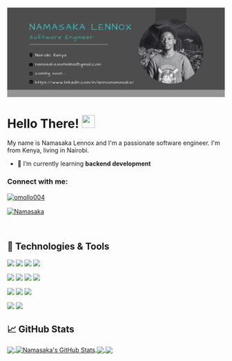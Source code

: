 [![Header](https://raw.githubusercontent.com/NamasakaLennox/NamasakaLennox/main/header2.png "Header")](https://www.linkedin.com/in/lennoxnamasaka/)

# Hello There! <img src="https://raw.githubusercontent.com/MartinHeinz/MartinHeinz/master/wave.gif" width="30px" height="30px" />

My name is Namasaka Lennox and I'm a passionate software engineer. I'm from Kenya, living in Nairobi.

- 🌱 I’m currently learning **backend development**

<h3 align="left">Connect with me:</h3>
<p align="left">
<a href="https://twitter.com/namasaka_" target="blank"><img align="center" src="https://raw.githubusercontent.com/rahuldkjain/github-profile-readme-generator/master/src/images/icons/Social/twitter.svg" alt="omollo004" height="30" width="40" /></a>

<a href="https://www.linkedin.com/in/lennoxnamasaka/" target="blank"><img align="center" src="https://raw.githubusercontent.com/rahuldkjain/github-profile-readme-generator/master/src/images/icons/Social/linked-in-alt.svg" alt="Namasaka" height="30" width="40" /></a>

</p>
</br>

## 🔧 Technologies & Tools

![](https://img.shields.io/badge/OS-Linux-informational?style=flat&logo=linux&logoColor=white&color=2bbc8a)
![](https://img.shields.io/badge/Shell-Bash-informational?style=flat&logo=gnu-bash&logoColor=white&color=2bbc8a)
![](https://img.shields.io/badge/Editor-Emacs-%237F5AB6.svg?style=flat&logo=gnu-emacs&logoColor=white&color=2bbc8a)
![](https://img.shields.io/badge/Editor-Visual%20Studio%20Code-0078d7.svg?style=flat&logo=visual-studio-code&logoColor=white&color=2bbc8a)

<!-- -->

![](https://img.shields.io/badge/Code-C-informational?style=flat&logo=c&logoColor=white&color=2bbc8a)
![](https://img.shields.io/badge/Code-Python-informational?style=flat&logo=python&logoColor=white&color=2bbc8a)
![](https://img.shields.io/badge/Code-JavaScript-informational?style=flat&logo=javascript&logoColor=white&color=2bbc8a)
![](https://img.shields.io/badge/Code-ReactJs-%2320232a.svg?style=flat&logo=react&logoColor=white&color=2bbc8a)

<!-- -->

![](https://img.shields.io/badge/Code-Express.js-%23404d59.svg?style=flat&logo=express&logoColor=white&color=2bbc8a)
![](https://img.shields.io/badge/Code-HTML5-%23E34F26.svg?style=flat&logo=html5&logoColor=white&color=2bbc8a)
![](https://img.shields.io/badge/Code-CSS3-%231572B6.svg?style=flat&logo=css3&logoColor=white&color=2bbc8a)

![](https://img.shields.io/badge/Tools-Figma-%23F24E1E.svg?style=flat&logo=figma&logoColor=white&color=2bbc8a)
![](https://img.shields.io/badge/Tools-Canva-%2300C4CC.svg?style=flat&logo=Canva&logoColor=white&color=2bbc8a)

## &#x1f4c8; GitHub Stats

<a href="https://github.com/NamasakaLennox/NamasakaLennox">
  <img align="center" src="https://github-readme-stats.vercel.app/api/top-langs/?username=NamasakaLennox&title_color=ffffff&text_color=c9cacc&icon_color=2bbc8a&bg_color=1d1f21&langs_count=3" />
</a>
<a href="https://github.com/NamasakaLennox/NamasakaLennox">
  <img align="center" src="https://github-readme-stats.vercel.app/api?username=NamasakaLennox&show_icons=true&line_height=27&count_private=true&title_color=ffffff&text_color=c9cacc&icon_color=2bbc8a&bg_color=1d1f21" alt="Namasaka's GitHub Stats" />
</a>

<a href="https://github.com/NamasakaLennox/my_simple_shell">
  <img align="center" src="https://github-readme-stats.vercel.app/api/pin/?username=NamasakaLennox&repo=my_simple_shell&title_color=ffffff&text_color=c9cacc&icon_color=2bbc8a&bg_color=1d1f21" />
</a>

<a href="https://github.com/NamasakaLennox/printf">
  <img align="center" src="https://github-readme-stats.vercel.app/api/pin/?username=NamasakaLennox&repo=printf&title_color=ffffff&text_color=c9cacc&icon_color=2bbc8a&bg_color=1d1f21" />
</a>

<!-- links to social media icons -->

<!-- icons with padding -->

[1.1]: http://i.imgur.com/tXSoThF.png "twitter icon with padding"
[2.1]: http://i.imgur.com/0o48UoR.png "github icon with padding"

<!-- icons without padding -->

[1.2]: http://i.imgur.com/wWzX9uB.png "twitter icon without padding"
[2.2]: http://i.imgur.com/9I6NRUm.png "github icon without padding"
[3.2]: https://raw.githubusercontent.com/NamasakaLennox/NamasakaLennox/main/linkedin.png "LinkedIn icon without padding"

<!-- links to your social media accounts -->

[1]: https://twitter.com/namasaka_
[2]: https://github.com/NamasakaLennox
[3]: https://www.linkedin.com/in/lennoxnamasaka/

<!-- Resources -->
<!-- Icons: https://simpleicons.org/ -->
<!-- GitHub Stats: https://github.com/anuraghazra/github-readme-stats -->
<!-- Emojis: https://emojipedia.org/emoji/ -->
<!-- HTML Emojis: https://www.fileformat.info/index.htm -->
<!-- Shields: https://shields.io/ -->
<!-- Awesome GitHub Profile README: https://github.com/abhisheknaiidu/awesome-github-profile-readme -->

<!-- More info, tips and tricks for making GitHub Profile README can be found in my article at https://towardsdatascience.com/build-a-stunning-readme-for-your-github-profile-9b80434fe5d7 -->
